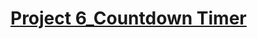# [Project 6_Countdown Timer]( https://colab.research.google.com/drive/1ddNCVWMQzR6HoCRKObvB38W6jfXm6RNm#scrollTo=vYN2h46ayDeh&uniqifier=1)

